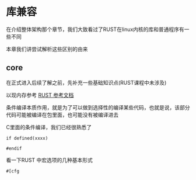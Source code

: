 # 库兼容

在介绍整体架构那个章节，我们大致看过了RUST在linux内核的库和普通程序有一些不同

本章我们讲尝试解析这些区别的由来

## core

在正式进入后续了解之前，先补充一些基础知识点(RUST课程中未涉及) 

以现内存参考 [RUST 参考文档](https://rustwiki.org/zh-CN/reference/conditional-compilation.html)

条件编译本质作用，就是为了可以做到选择性的编译某些代码，也就是说，该部分代码可能被编译在包里面，也可能没有被编译进去

C里面的条件编译，我们已经很熟悉了
```
if defined(xxxx) 

#endif
```

看一下RUST 中宏选项的几种基本形式 

```
#[cfg

```












